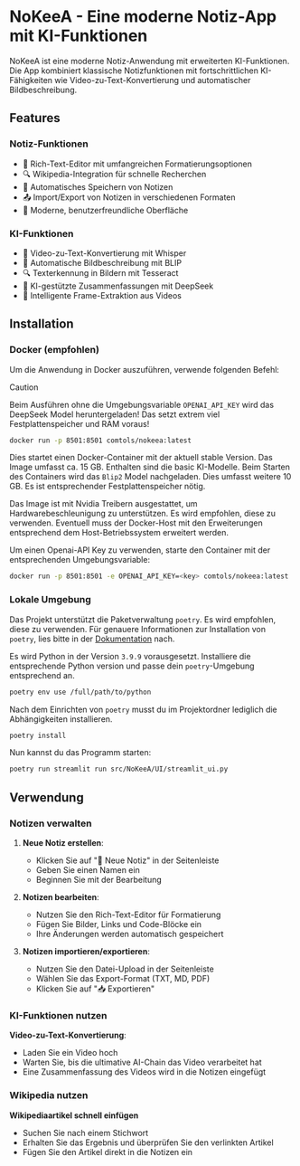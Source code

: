 # NoKeeA - Eine moderne Notiz-App mit KI-Funktionen

NoKeeA ist eine moderne Notiz-Anwendung mit erweiterten KI-Funktionen. Die App kombiniert klassische Notizfunktionen mit
fortschrittlichen KI-Fähigkeiten wie Video-zu-Text-Konvertierung und automatischer Bildbeschreibung.

## Features

### Notiz-Funktionen

- 📝 Rich-Text-Editor mit umfangreichen Formatierungsoptionen
- 🔍 Wikipedia-Integration für schnelle Recherchen
- 💾 Automatisches Speichern von Notizen
- 📤 Import/Export von Notizen in verschiedenen Formaten
- 🎨 Moderne, benutzerfreundliche Oberfläche

### KI-Funktionen

- 🎥 Video-zu-Text-Konvertierung mit Whisper
- 📸 Automatische Bildbeschreibung mit BLIP
- 🔍 Texterkennung in Bildern mit Tesseract
- 🤖 KI-gestützte Zusammenfassungen mit DeepSeek
- 🎯 Intelligente Frame-Extraktion aus Videos

## Installation

### Docker (empfohlen)

Um die Anwendung in Docker auszuführen, verwende folgenden Befehl:
> [!CAUTION]
> Beim Ausführen ohne die Umgebungsvariable `OPENAI_API_KEY` wird das DeepSeek Model heruntergeladen!
> Das setzt extrem viel Festplattenspeicher und RAM voraus!

```bash
docker run -p 8501:8501 comtols/nokeea:latest
```

Dies startet einen Docker-Container mit der aktuell stable Version.
Das Image umfasst ca. 15 GB. Enthalten sind die basic KI-Modelle.
Beim Starten des Containers wird das `Blip2` Model nachgeladen.
Dies umfasst weitere 10 GB. Es ist entsprechender Festplattenspeicher nötig.

Das Image ist mit Nvidia Treibern ausgestattet, um Hardwarebeschleunigung zu unterstützen.
Es wird empfohlen, diese zu verwenden.
Eventuell muss der Docker-Host mit den Erweiterungen entsprechend dem Host-Betriebssystem erweitert werden.

Um einen Openai-API Key zu verwenden, starte den Container mit der entsprechenden Umgebungsvariable:

```bash
docker run -p 8501:8501 -e OPENAI_API_KEY=<key> comtols/nokeea:latest
```

### Lokale Umgebung

Das Projekt unterstützt die Paketverwaltung `poetry`. Es wird empfohlen, diese zu verwenden.
Für genauere Informationen zur Installation von `poetry`, lies bitte in
der [Dokumentation](https://python-poetry.org/docs/#installation) nach.

Es wird Python in der Version `3.9.9` vorausgesetzt. Installiere die entsprechende Python version und passe dein
`poetry`-Umgebung entsprechend an.

```bash
poetry env use /full/path/to/python
```

Nach dem Einrichten von `poetry` musst du im Projektordner lediglich die Abhängigkeiten installieren.

```bash
poetry install
```

Nun kannst du das Programm starten:

```bash
poetry run streamlit run src/NoKeeA/UI/streamlit_ui.py
```

## Verwendung

### Notizen verwalten

1. **Neue Notiz erstellen**:
    - Klicken Sie auf "📝 Neue Notiz" in der Seitenleiste
    - Geben Sie einen Namen ein
    - Beginnen Sie mit der Bearbeitung

2. **Notizen bearbeiten**:
    - Nutzen Sie den Rich-Text-Editor für Formatierung
    - Fügen Sie Bilder, Links und Code-Blöcke ein
    - Ihre Änderungen werden automatisch gespeichert

3. **Notizen importieren/exportieren**:
    - Nutzen Sie den Datei-Upload in der Seitenleiste
    - Wählen Sie das Export-Format (TXT, MD, PDF)
    - Klicken Sie auf "📥 Exportieren"

### KI-Funktionen nutzen

**Video-zu-Text-Konvertierung**:
- Laden Sie ein Video hoch
- Warten Sie, bis die ultimative AI-Chain das Video verarbeitet hat
- Eine Zusammenfassung des Videos wird in die Notizen eingefügt

### Wikipedia nutzen
**Wikipediaartikel schnell einfügen**
- Suchen Sie nach einem Stichwort
- Erhalten Sie das Ergebnis und überprüfen Sie den verlinkten Artikel
- Fügen Sie den Artikel direkt in die Notizen ein
